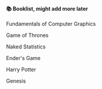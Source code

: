 #### 📚 Booklist, might add more later
 
Fundamentals of Computer Graphics 

Game of Thrones

Naked Statistics

Ender's Game

Harry Potter

Genesis
